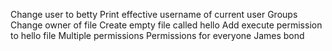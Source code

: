 Change user to betty
Print effective username of current user
Groups
Change owner  of file
Create empty file called hello
Add execute permission to hello file
Multiple permissions
Permissions for everyone
James bond
